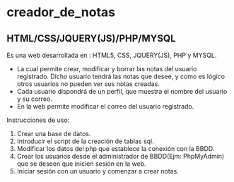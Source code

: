 # creador_de_notas
## HTML/CSS/JQUERY(JS)/PHP/MYSQL
Es una web desarrollada en : HTML5, CSS, JQUERY(JS), PHP y MYSQL. 
* La cual permite crear, modificar y borrar las notas del usuario registrado. Dicho usuario tendrá las notas que desee, y como es lógico otros usuarios no pueden ver sus notas creadas.
* Cada usuario dispondrá de un perfil, que muestra el nombre del usuario y su correo. 
* En la web permite modificar el correo del usuario registrado.

Instrucciones de uso:
1. Crear una base de datos.
2. Introducir el script de la creación de tablas sql.
3. Modificar los datos del php que establece la conexión con la BBDD.
4. Crear los usuarios desde el administrador de BBDD(Ejm: PhpMyAdmin) que se deseen que inicien sesión en la web.
5. Iniciar sesión con un usuario  y comenzar a crear notas.

